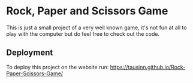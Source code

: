 # Rock, Paper and Scissors Game

This is just a small project of a very well known game, it's not fun at all to play with the computer but do feel free to check out the code. 


## Deployment

To deploy this project on the website run: 
https://tausinn.github.io/Rock-Paper-Scissors-Game/

